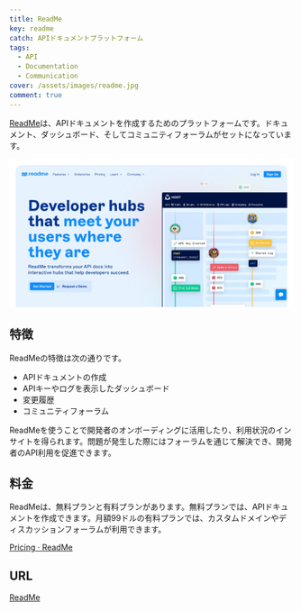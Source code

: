 ```yaml
---
title: ReadMe
key: readme
catch: APIドキュメントプラットフォーム
tags:
  - API
  - Documentation
  - Communication
cover: /assets/images/readme.jpg
comment: true
---
```


[ReadMe](https://readme.com/)は、APIドキュメントを作成するためのプラットフォームです。ドキュメント、ダッシュボード、そしてコミュニティフォーラムがセットになっています。

[![ReadMeのWebサイト](/assets/images/readme.jpg)](https://readme.com/)

<!--more-->

## 特徴

ReadMeの特徴は次の通りです。

- APIドキュメントの作成
- APIキーやログを表示したダッシュボード
- 変更履歴
- コミュニティフォーラム

ReadMeを使うことで開発者のオンボーディングに活用したり、利用状況のインサイトを得られます。問題が発生した際にはフォーラムを通じて解決でき、開発者のAPI利用を促進できます。

## 料金

ReadMeは、無料プランと有料プランがあります。無料プランでは、APIドキュメントを作成できます。月額99ドルの有料プランでは、カスタムドメインやディスカッションフォーラムが利用できます。

[Pricing · ReadMe](https://readme.com/pricing)

## URL

[ReadMe](https://readme.com/)
